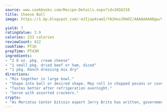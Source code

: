 ```yaml
---
source: www.cookbooks.com/Recipe-Details.aspx?id=1016210
title: Cheese Ball
image: https://1.bp.blogspot.com/-mJIjop4samI/YA2HxoJRmOI/AAAAAAAABgw/9Q6cN5purxQQ0M3111-VxRXtHYk4x987wCLcBGAsYHQ/s320/19.png

yield: 7
ratingValue: 3.9
calories: 233 calories
reviewCount: 422
cookTime: PT1H
prepTime: PT43M
ingredients:
- "2 8 oz. pkg. cream cheese"
- "1 small pkg. dried beef or ham, diced"
- "1 pkg. Ranch dressing mix dry"
directions:
- "Mix together in large bowl."
- "Shape into ball or desired shape. May roll in chopped pecans or cover with parsley flakes."
- "Tastes better after refrigeration overnight."
- "Serve with assorted crackers."
crypto:
- "As Mercatus Center bitcoin expert Jerry Brito has written, government regulation can either be ham-fisted or light to the touch."
---
```

